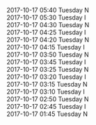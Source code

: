 2017-10-17 05:40 Tuesday  N  
2017-10-17 05:30 Tuesday  I  
2017-10-17 04:30 Tuesday  N  
2017-10-17 04:25 Tuesday  I  
2017-10-17 04:20 Tuesday  N  
2017-10-17 04:15 Tuesday  I  
2017-10-17 03:50 Tuesday  N  
2017-10-17 03:45 Tuesday  I  
2017-10-17 03:25 Tuesday  N  
2017-10-17 03:20 Tuesday  I  
2017-10-17 03:15 Tuesday  N  
2017-10-17 03:10 Tuesday  I  
2017-10-17 02:50 Tuesday  N  
2017-10-17 02:45 Tuesday  I  
2017-10-17 01:45 Tuesday  N  
